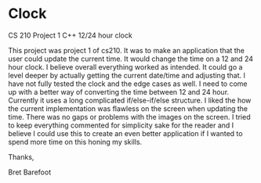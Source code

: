 # Clock 
CS 210 Project 1 C++ 12/24 hour clock

This project was project 1 of cs210.  It was to make an application that the user could update the current time.  It would change the time on a 12 and 24 hour clock.
I believe overall everything worked as intended.  It could go a level deeper by actually getting the current date/time and adjusting that.  I have not fully tested the clock and the edge cases as well.
I need to come up with a better way of converting the time between 12 and 24 hour.  Currently it uses a long complicated if/else-if/else structure.
I liked the how the current implementation was flawless on the screen when updating the time.  There was no gaps or problems with the images on the screen.
I tried to keep everything commented for simplicity sake for the reader and I believe I could use this to create an even better application if I wanted to spend more time on this honing my skills.

Thanks, 

Bret Barefoot
